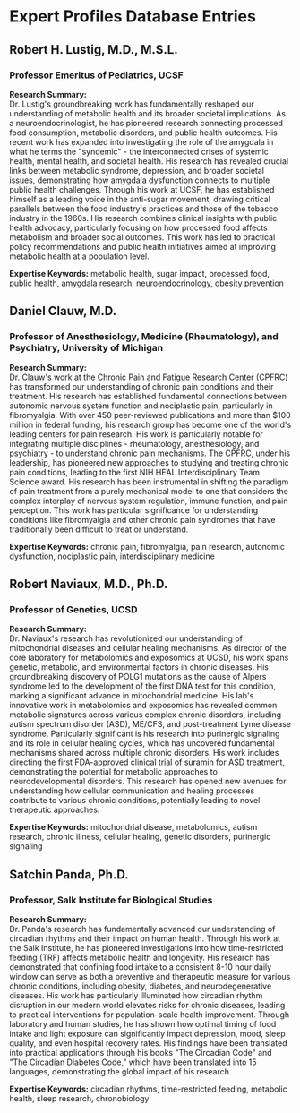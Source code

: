 # Expert Profiles Database Entries

## Robert H. Lustig, M.D., M.S.L.
### Professor Emeritus of Pediatrics, UCSF

**Research Summary:**  
Dr. Lustig's groundbreaking work has fundamentally reshaped our understanding of metabolic health and its broader societal implications. As a neuroendocrinologist, he has pioneered research connecting processed food consumption, metabolic disorders, and public health outcomes. His recent work has expanded into investigating the role of the amygdala in what he terms the "syndemic" - the interconnected crises of systemic health, mental health, and societal health. His research has revealed crucial links between metabolic syndrome, depression, and broader societal issues, demonstrating how amygdala dysfunction connects to multiple public health challenges. Through his work at UCSF, he has established himself as a leading voice in the anti-sugar movement, drawing critical parallels between the food industry's practices and those of the tobacco industry in the 1960s. His research combines clinical insights with public health advocacy, particularly focusing on how processed food affects metabolism and broader social outcomes. This work has led to practical policy recommendations and public health initiatives aimed at improving metabolic health at a population level.

**Expertise Keywords:** metabolic health, sugar impact, processed food, public health, amygdala research, neuroendocrinology, obesity prevention

## Daniel Clauw, M.D.
### Professor of Anesthesiology, Medicine (Rheumatology), and Psychiatry, University of Michigan

**Research Summary:**  
Dr. Clauw's work at the Chronic Pain and Fatigue Research Center (CPFRC) has transformed our understanding of chronic pain conditions and their treatment. His research has established fundamental connections between autonomic nervous system function and nociplastic pain, particularly in fibromyalgia. With over 450 peer-reviewed publications and more than $100 million in federal funding, his research group has become one of the world's leading centers for pain research. His work is particularly notable for integrating multiple disciplines - rheumatology, anesthesiology, and psychiatry - to understand chronic pain mechanisms. The CPFRC, under his leadership, has pioneered new approaches to studying and treating chronic pain conditions, leading to the first NIH HEAL Interdisciplinary Team Science award. His research has been instrumental in shifting the paradigm of pain treatment from a purely mechanical model to one that considers the complex interplay of nervous system regulation, immune function, and pain perception. This work has particular significance for understanding conditions like fibromyalgia and other chronic pain syndromes that have traditionally been difficult to treat or understand.

**Expertise Keywords:** chronic pain, fibromyalgia, pain research, autonomic dysfunction, nociplastic pain, interdisciplinary medicine

## Robert Naviaux, M.D., Ph.D.
### Professor of Genetics, UCSD

**Research Summary:**  
Dr. Naviaux's research has revolutionized our understanding of mitochondrial diseases and cellular healing mechanisms. As director of the core laboratory for metabolomics and exposomics at UCSD, his work spans genetic, metabolic, and environmental factors in chronic diseases. His groundbreaking discovery of POLG1 mutations as the cause of Alpers syndrome led to the development of the first DNA test for this condition, marking a significant advance in mitochondrial medicine. His lab's innovative work in metabolomics and exposomics has revealed common metabolic signatures across various complex chronic disorders, including autism spectrum disorder (ASD), ME/CFS, and post-treatment Lyme disease syndrome. Particularly significant is his research into purinergic signaling and its role in cellular healing cycles, which has uncovered fundamental mechanisms shared across multiple chronic disorders. His work includes directing the first FDA-approved clinical trial of suramin for ASD treatment, demonstrating the potential for metabolic approaches to neurodevelopmental disorders. This research has opened new avenues for understanding how cellular communication and healing processes contribute to various chronic conditions, potentially leading to novel therapeutic approaches.

**Expertise Keywords:** mitochondrial disease, metabolomics, autism research, chronic illness, cellular healing, genetic disorders, purinergic signaling

## Satchin Panda, Ph.D.
### Professor, Salk Institute for Biological Studies

**Research Summary:**  
Dr. Panda's research has fundamentally advanced our understanding of circadian rhythms and their impact on human health. Through his work at the Salk Institute, he has pioneered investigations into how time-restricted feeding (TRF) affects metabolic health and longevity. His research has demonstrated that confining food intake to a consistent 8-10 hour daily window can serve as both a preventive and therapeutic measure for various chronic conditions, including obesity, diabetes, and neurodegenerative diseases. His work has particularly illuminated how circadian rhythm disruption in our modern world elevates risks for chronic diseases, leading to practical interventions for population-scale health improvement. Through laboratory and human studies, he has shown how optimal timing of food intake and light exposure can significantly impact depression, mood, sleep quality, and even hospital recovery rates. His findings have been translated into practical applications through his books "The Circadian Code" and "The Circadian Diabetes Code," which have been translated into 15 languages, demonstrating the global impact of his research.

**Expertise Keywords:** circadian rhythms, time-restricted feeding, metabolic health, sleep research, chronobiology